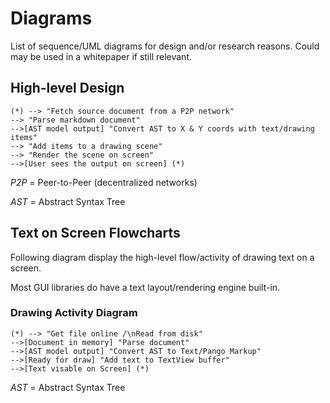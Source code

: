 # Diagrams

List of sequence/UML diagrams for design and/or research reasons. Could may be used in a whitepaper if still relevant.

## High-level Design

```plantuml
(*) --> "Fetch source document from a P2P network"
--> "Parse markdown document"
-->[AST model output] "Convert AST to X & Y coords with text/drawing items"
--> "Add items to a drawing scene"
--> "Render the scene on screen"
-->[User sees the output on screen] (*)
```

*P2P* = Peer-to-Peer (decentralized networks)

*AST* = Abstract Syntax Tree

## Text on Screen Flowcharts

Following diagram display the high-level flow/activity of drawing text on a screen.

Most GUI libraries do have a text layout/rendering engine built-in.

### Drawing Activity Diagram

```plantuml
(*) --> "Get file online /\nRead from disk"
-->[Document in memory] "Parse document"
-->[AST model output] "Convert AST to Text/Pango Markup"
-->[Ready for draw] "Add text to TextView buffer"
-->[Text visable on Screen] (*)
```

*AST* = Abstract Syntax Tree
